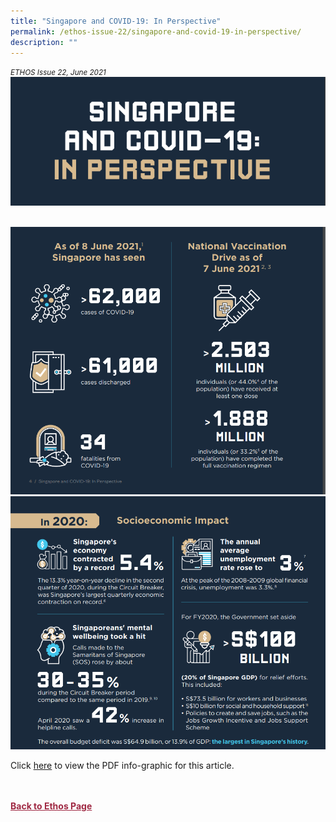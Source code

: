```yaml
---
title: "Singapore and COVID-19: In Perspective"
permalink: /ethos-issue-22/singapore-and-covid-19-in-perspective/
description: ""
---
```

<style>

.back a
{
	color: #9f2943;
	font-weight: bold;
}

#banner img
{
	width:100%;
}
	
.author
{
border-bottom: 1px solid black;
margin-top:40px;
padding-bottom:30px;
border-top: 1px solid black;	

}

.author p {
	font-size: 0.9em;
	line-height:24px !important;
	}	

.break
{
   border-top: 1px solid  black;
   border-bottom: 1px solid black;
	 padding:20px;
	text-align:center;
	margin-top:50px;
}
	
.break1
{
font-family: Georgia;
	font-size:20px;
	font-style: italic;
	font-weight: bold;
}

.boxheader {
	color: white !important;
	}	

.containerbox {
	background-color: #B7C9E2;
	border-radius: 10px;
	padding: 5%;
	margin-top: 5%;
	
	}	

li {
	font-size: 15px !important;
	
	}	

</style>

<em><small>ETHOS Issue 22, June 2021</small></em>
<img src="/images/Ethos_Images/Ethos_Issue_22/ethosissue22-covid19inperspectivebanner.PNG">

<br>
<img src="/images/Ethos_Images/Ethos_Issue_22/ethos_issue_22.PNG">
<br>
<img src="/images/Ethos_Images/Ethos_Issue_22/ethos_issue_22_perspective.PNG">

<p>Click <a href="https://file.go.gov.sg/ethosjune2021.pdf#page=8">here</a> to view the PDF info-graphic for this article.</p>


<br>
<br>	
<div class="back">
<a href="/ethos/">Back to Ethos Page</a>	
</div>